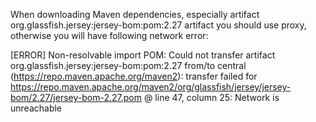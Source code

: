 When downloading Maven dependencies, especially artifact org.glassfish.jersey:jersey-bom:pom:2.27 artifact you should use proxy, otherwise you will have following network error: 

[ERROR]     Non-resolvable import POM: Could not transfer artifact org.glassfish.jersey:jersey-bom:pom:2.27 from/to central (https://repo.maven.apache.org/maven2): transfer failed for https://repo.maven.apache.org/maven2/org/glassfish/jersey/jersey-bom/2.27/jersey-bom-2.27.pom @ line 47, column 25: Network is unreachable